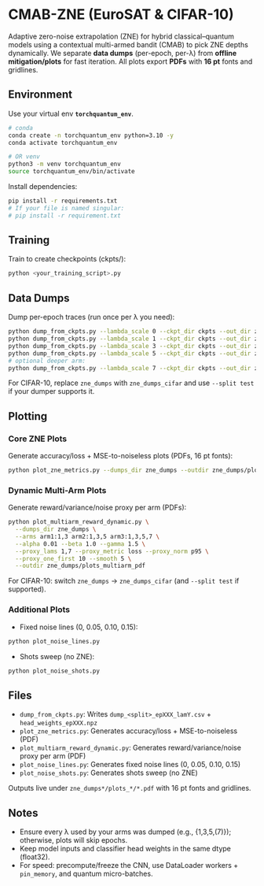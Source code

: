 # CMAB-ZNE (EuroSAT & CIFAR-10)

Adaptive zero-noise extrapolation (ZNE) for hybrid classical–quantum models using a contextual multi-armed bandit (CMAB) to pick ZNE depths dynamically. We separate **data dumps** (per-epoch, per-λ) from **offline mitigation/plots** for fast iteration. All plots export **PDFs** with **16 pt** fonts and gridlines.

## Environment

Use your virtual env **`torchquantum_env`**.

```bash
# conda
conda create -n torchquantum_env python=3.10 -y
conda activate torchquantum_env

# OR venv
python3 -m venv torchquantum_env
source torchquantum_env/bin/activate
```

Install dependencies:

```bash
pip install -r requirements.txt
# If your file is named singular:
# pip install -r requirement.txt
```

## Training

Train to create checkpoints (ckpts/):

```bash
python <your_training_script>.py
```

## Data Dumps

Dump per-epoch traces (run once per λ you need):

```bash
python dump_from_ckpts.py --lambda_scale 0 --ckpt_dir ckpts --out_dir zne_dumps --batch_size 64
python dump_from_ckpts.py --lambda_scale 1 --ckpt_dir ckpts --out_dir zne_dumps --batch_size 64
python dump_from_ckpts.py --lambda_scale 3 --ckpt_dir ckpts --out_dir zne_dumps --batch_size 64
python dump_from_ckpts.py --lambda_scale 5 --ckpt_dir ckpts --out_dir zne_dumps --batch_size 64
# optional deeper arm:
python dump_from_ckpts.py --lambda_scale 7 --ckpt_dir ckpts --out_dir zne_dumps --batch_size 64
```

For CIFAR-10, replace `zne_dumps` with `zne_dumps_cifar` and use `--split test` if your dumper supports it.

## Plotting

### Core ZNE Plots

Generate accuracy/loss + MSE-to-noiseless plots (PDFs, 16 pt fonts):

```bash
python plot_zne_metrics.py --dumps_dir zne_dumps --outdir zne_dumps/plots_pdf --save_pdf
```

### Dynamic Multi-Arm Plots

Generate reward/variance/noise proxy per arm (PDFs):

```bash
python plot_multiarm_reward_dynamic.py \
  --dumps_dir zne_dumps \
  --arms arm1:1,3 arm2:1,3,5 arm3:1,3,5,7 \
  --alpha 0.01 --beta 1.0 --gamma 1.5 \
  --proxy_lams 1,7 --proxy_metric loss --proxy_norm p95 \
  --proxy_one_first 10 --smooth 5 \
  --outdir zne_dumps/plots_multiarm_pdf
```

For CIFAR-10: switch `zne_dumps` → `zne_dumps_cifar` (and `--split test` if supported).

### Additional Plots

- Fixed noise lines (0, 0.05, 0.10, 0.15):

```bash
python plot_noise_lines.py
```

- Shots sweep (no ZNE):

```bash
python plot_noise_shots.py
```

## Files

- `dump_from_ckpts.py`: Writes `dump_<split>_epXXX_lamY.csv` + `head_weights_epXXX.npz`
- `plot_zne_metrics.py`: Generates accuracy/loss + MSE-to-noiseless (PDF)
- `plot_multiarm_reward_dynamic.py`: Generates reward/variance/noise proxy per arm (PDF)
- `plot_noise_lines.py`: Generates fixed noise lines (0, 0.05, 0.10, 0.15)
- `plot_noise_shots.py`: Generates shots sweep (no ZNE)

Outputs live under `zne_dumps*/plots_*/*.pdf` with 16 pt fonts and gridlines.

## Notes

- Ensure every λ used by your arms was dumped (e.g., {1,3,5,(7)}); otherwise, plots will skip epochs.
- Keep model inputs and classifier head weights in the same dtype (float32).
- For speed: precompute/freeze the CNN, use DataLoader workers + `pin_memory`, and quantum micro-batches.
